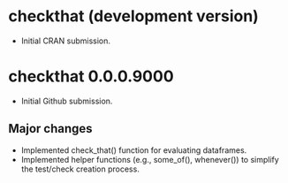 # checkthat (development version)

* Initial CRAN submission.

# checkthat 0.0.0.9000

* Initial Github submission.

## Major changes

* Implemented check_that() function for evaluating dataframes.
* Implemented helper functions (e.g., some_of(), whenever()) to simplify the test/check creation process.


